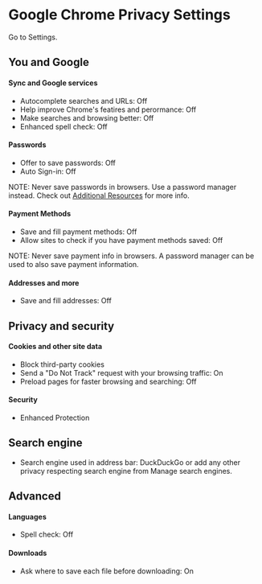 # Google Chrome Privacy Settings

Go to Settings.



## You and Google

#### Sync and Google services
- Autocomplete searches and URLs: Off
- Help improve Chrome's featires and perormance: Off
- Make searches and browsing better: Off
- Enhanced spell check: Off

#### Passwords
- Offer to save passwords: Off
- Auto Sign-in: Off

NOTE: Never save passwords in browsers. Use a password manager instead. Check out [Additional Resources](https://github.com/the-weird-aquarian/privacy-settings#additional-resources) for more info.

#### Payment Methods
- Save and fill payment methods: Off
- Allow sites to check if you have payment methods saved: Off

NOTE: Never save payment info in browsers. A password manager can be used to also save payment information.

#### Addresses and more
- Save and fill addresses: Off



## Privacy and security

#### Cookies and other site data
- Block third-party cookies
- Send a "Do Not Track" request with your browsing traffic: On
- Preload pages for faster browsing and searching: Off

#### Security
- Enhanced Protection



## Search engine
- Search engine used in address bar: DuckDuckGo or add any other privacy respecting search engine from Manage search engines.



## Advanced

#### Languages
- Spell check: Off

#### Downloads
- Ask where to save each file before downloading: On
